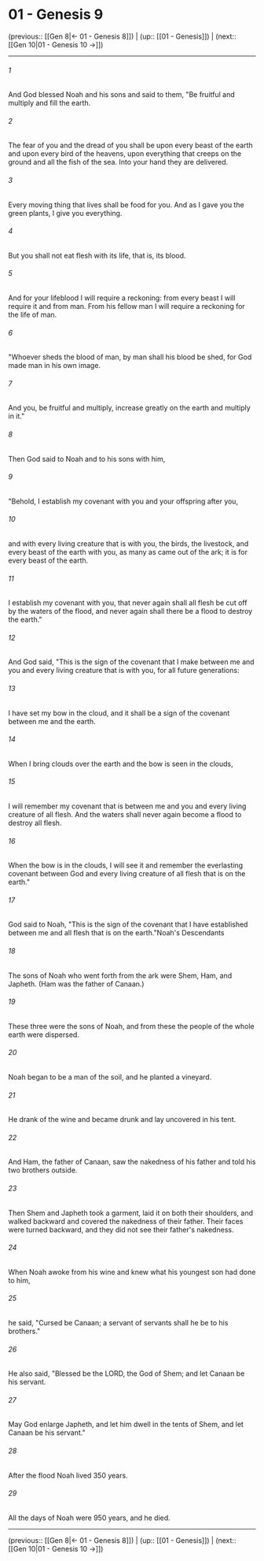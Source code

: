 # 01 - Genesis 9

(previous:: [[Gen 8|← 01 - Genesis 8]]) | (up:: [[01 - Genesis]]) | (next:: [[Gen 10|01 - Genesis 10 →]])

***


###### 1 
And God blessed Noah and his sons and said to them, "Be fruitful and multiply and fill the earth. 

###### 2 
The fear of you and the dread of you shall be upon every beast of the earth and upon every bird of the heavens, upon everything that creeps on the ground and all the fish of the sea. Into your hand they are delivered. 

###### 3 
Every moving thing that lives shall be food for you. And as I gave you the green plants, I give you everything. 

###### 4 
But you shall not eat flesh with its life, that is, its blood. 

###### 5 
And for your lifeblood I will require a reckoning: from every beast I will require it and from man. From his fellow man I will require a reckoning for the life of man. 

###### 6 
"Whoever sheds the blood of man, by man shall his blood be shed, for God made man in his own image. 

###### 7 
And you, be fruitful and multiply, increase greatly on the earth and multiply in it." 

###### 8 
Then God said to Noah and to his sons with him, 

###### 9 
"Behold, I establish my covenant with you and your offspring after you, 

###### 10 
and with every living creature that is with you, the birds, the livestock, and every beast of the earth with you, as many as came out of the ark; it is for every beast of the earth. 

###### 11 
I establish my covenant with you, that never again shall all flesh be cut off by the waters of the flood, and never again shall there be a flood to destroy the earth." 

###### 12 
And God said, "This is the sign of the covenant that I make between me and you and every living creature that is with you, for all future generations: 

###### 13 
I have set my bow in the cloud, and it shall be a sign of the covenant between me and the earth. 

###### 14 
When I bring clouds over the earth and the bow is seen in the clouds, 

###### 15 
I will remember my covenant that is between me and you and every living creature of all flesh. And the waters shall never again become a flood to destroy all flesh. 

###### 16 
When the bow is in the clouds, I will see it and remember the everlasting covenant between God and every living creature of all flesh that is on the earth." 

###### 17 
God said to Noah, "This is the sign of the covenant that I have established between me and all flesh that is on the earth."Noah's Descendants 

###### 18 
The sons of Noah who went forth from the ark were Shem, Ham, and Japheth. (Ham was the father of Canaan.) 

###### 19 
These three were the sons of Noah, and from these the people of the whole earth were dispersed. 

###### 20 
Noah began to be a man of the soil, and he planted a vineyard. 

###### 21 
He drank of the wine and became drunk and lay uncovered in his tent. 

###### 22 
And Ham, the father of Canaan, saw the nakedness of his father and told his two brothers outside. 

###### 23 
Then Shem and Japheth took a garment, laid it on both their shoulders, and walked backward and covered the nakedness of their father. Their faces were turned backward, and they did not see their father's nakedness. 

###### 24 
When Noah awoke from his wine and knew what his youngest son had done to him, 

###### 25 
he said, "Cursed be Canaan; a servant of servants shall he be to his brothers." 

###### 26 
He also said, "Blessed be the LORD, the God of Shem; and let Canaan be his servant. 

###### 27 
May God enlarge Japheth, and let him dwell in the tents of Shem, and let Canaan be his servant." 

###### 28 
After the flood Noah lived 350 years. 

###### 29 
All the days of Noah were 950 years, and he died.

***

(previous:: [[Gen 8|← 01 - Genesis 8]]) | (up:: [[01 - Genesis]]) | (next:: [[Gen 10|01 - Genesis 10 →]])
